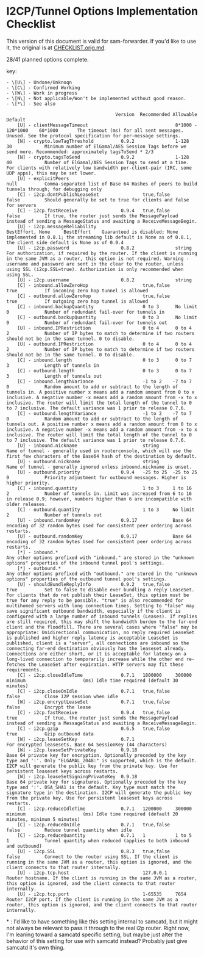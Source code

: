 I2CP/Tunnel Options Implementation Checklist
============================================

This version of this document is valid for sam-forwarder. If you'd like to use
it, the original is at [CHECKLIST.orig.md](CHECKLIST.orig.md).

28/41 planned options complete.

key:

    - \[U\] - Undone/Unknoqn
    - \[C\] - Confirmed Working
    - \[W\] - Work in progress
    - \[N\] - Not applicable/Won't be implemented without good reason.
    - \[*\] - See also

                                            Version  Recommended Allowable            Default
        [U] - clientMessageTimeout                                8*1000 - 120*1000    60*1000       The timeout (ms) for all sent messages. Unused. See the protocol specification for per-message settings.
        [N] - crypto.lowTagThreshold          0.9.2               1-128                30            Minimum number of ElGamal/AES Session Tags before we send more. Recommended: approximately tagsToSend * 2/3
        [N] - crypto.tagsToSend               0.9.2               1-128                40            Number of ElGamal/AES Session Tags to send at a time. For clients with relatively low bandwidth per-client-pair (IRC, some UDP apps), this may be set lower.
        [U] - explicitPeers                                                            null          Comma-separated list of Base 64 Hashes of peers to build tunnels through; for debugging only
        [C] - i2cp.dontPublishLeaseSet                true,false                       false         Should generally be set to true for clients and false for servers
        [C] - i2cp.fastReceive                0.9.4   true,false                       false         If true, the router just sends the MessagePayload instead of sending a MessageStatus and awaiting a ReceiveMessageBegin.
        [U] - i2cp.messageReliability                             BestEffort, None     BestEffort    Guaranteed is disabled; None implemented in 0.8.1; the streaming lib default is None as of 0.8.1, the client side default is None as of 0.9.4
        [U] - i2cp.password                   0.8.2               string                             For authorization, if required by the router. If the client is running in the same JVM as a router, this option is not required. Warning - username and password are sent in the clear to the router, unless using SSL (i2cp.SSL=true). Authorization is only recommended when using SSL.
        [U] - i2cp.username                   0.8.2               string
        [C] - inbound.allowZeroHop                    true,false                       true          If incoming zero hop tunnel is allowed
        [C] - outbound.allowZeroHop                   true,false                       true          If outgoing zero hop tunnel is allowed
        [C] - inbound.backupQuantity                  0 to 3      No limit             0             Number of redundant fail-over for tunnels in
        [C] - outbound.backupQuantity                 0 to 3      No limit             0             Number of redundant fail-over for tunnels out
        [U] - inbound.IPRestriction                   0 to 4      0 to 4               2             Number of IP bytes to match to determine if two routers should not be in the same tunnel. 0 to disable.
        [U] - outbound.IPRestriction                  0 to 4      0 to 4               2             Number of IP bytes to match to determine if two routers should not be in the same tunnel. 0 to disable.
        [C] - inbound.length                          0 to 3      0 to 7               3             Length of tunnels in
        [C] - outbound.length                         0 to 3      0 to 7               3             Length of tunnels out
        [C] - inbound.lengthVariance                  -1 to 2    -7 to 7               0             Random amount to add or subtract to the length of tunnels in. A positive number x means add a random amount from 0 to x inclusive. A negative number -x means add a random amount from -x to x inclusive. The router will limit the total length of the tunnel to 0 to 7 inclusive. The default variance was 1 prior to release 0.7.6.
        [C] - outbound.lengthVariance                 -1 to 2    -7 to 7               0             Random amount to add or subtract to the length of tunnels out. A positive number x means add a random amount from 0 to x inclusive. A negative number -x means add a random amount from -x to x inclusive. The router will limit the total length of the tunnel to 0 to 7 inclusive. The default variance was 1 prior to release 0.7.6.
        [U] - inbound.nickname                        string                                         Name of tunnel - generally used in routerconsole, which will use the first few characters of the Base64 hash of the destination by default.
        [U] - outbound.nickname                       string                                         Name of tunnel - generally ignored unless inbound.nickname is unset.
        [U] - outbound.priority               0.9.4   -25 to 25  -25 to 25             0             Priority adjustment for outbound messages. Higher is higher priority.
        [C] - inbound.quantity                        1 to 3     1 to 16               2             Number of tunnels in. Limit was increased from 6 to 16 in release 0.9; however, numbers higher than 6 are incompatible with older releases.
        [C] - outbound.quantity                       1 to 3     No limit              2             Number of tunnels out
        [U] - inbound.randomKey               0.9.17             Base 64 encoding of 32 random bytes Used for consistent peer ordering across restarts.
        [U] - outbound.randomKey              0.9.17             Base 64 encoding of 32 random bytes Used for consistent peer ordering across restarts.
        [*] - inbound.*                                                                              Any other options prefixed with "inbound." are stored in the "unknown options" properties of the inbound tunnel pool's settings.
        [*] - outbound.*                                                                             Any other options prefixed with "outbound." are stored in the "unknown options" properties of the outbound tunnel pool's settings.
        [U] - shouldBundleReplyInfo           0.9.2   true,false                       true          Set to false to disable ever bundling a reply LeaseSet. For clients that do not publish their LeaseSet, this option must be true for any reply to be possible. "true" is also recommended for multihomed servers with long connection times. Setting to "false" may save significant outbound bandwidth, especially if the client is configured with a large number of inbound tunnels (Leases). If replies are still required, this may shift the bandwidth burden to the far-end client and the floodfill. There are several cases where "false" may be appropriate: Unidirectional communication, no reply required LeaseSet is published and higher reply latency is acceptable LeaseSet is published, client is a "server", all connections are inbound so the connecting far-end destination obviously has the leaseset already. Connections are either short, or it is acceptable for latency on a long-lived connection to temporarily increase while the other end re-fetches the LeaseSet after expiration. HTTP servers may fit these requirements.
        [C] - i2cp.closeIdleTime              0.7.1   1800000     300000 minimum                     (ms) Idle time required (default 30 minutes)
        [C] - i2cp.closeOnIdle                0.7.1   true,false                       false         Close I2P session when idle
        [W] - i2cp.encryptLeaseSet            0.7.1   true,false                       false         Encrypt the lease
        [C] - i2cp.fastReceive                0.9.4   true,false                       true          If true, the router just sends the MessagePayload instead of sending a MessageStatus and awaiting a ReceiveMessageBegin.
        [C] - i2cp.gzip                       0.6.5   true,false                       true          Gzip outbound data
        [W] - i2cp.leaseSetKey                0.7.1                                                  For encrypted leasesets. Base 64 SessionKey (44 characters)
        [W] - i2cp.leaseSetPrivateKey         0.9.18                                                 Base 64 private key for encryption. Optionally preceded by the key type and ':'. Only "ELGAMAL_2048:" is supported, which is the default. I2CP will generate the public key from the private key. Use for persistent leaseset keys across restarts.
        [W] - i2cp.leaseSetSigningPrivateKey  0.9.18                                                 Base 64 private key for signatures. Optionally preceded by the key type and ':'. DSA_SHA1 is the default. Key type must match the signature type in the destination. I2CP will generate the public key from the private key. Use for persistent leaseset keys across restarts.
        [C] - i2cp.reduceIdleTime             0.7.1   1200000     300000 minimum                     (ms) Idle time required (default 20 minutes, minimum 5 minutes)
        [C] - i2cp.reduceOnIdle               0.7.1   true,false                       false         Reduce tunnel quantity when idle
        [C] - i2cp.reduceQuantity             0.7.1   1           1 to 5               1             Tunnel quantity when reduced (applies to both inbound and outbound)
        [U] - i2cp.SSL                        0.8.3   true,false                       false         Connect to the router using SSL. If the client is running in the same JVM as a router, this option is ignored, and the client connects to that router internally.
        [U] - i2cp.tcp.host                           127.0.0.1                                      Router hostname. If the client is running in the same JVM as a router, this option is ignored, and the client connects to that router internally.
        [U] - i2cp.tcp.port                           1-65535     7654                               Router I2CP port. If the client is running in the same JVM as a router, this option is ignored, and the client connects to that router internally.

\* : I'd like to have something like this setting internal to samcatd, but it
might not always be relevant to pass it through to the real i2p router. Right
now, I'm leaning toward a samcatd specific setting, but maybe just alter the
behavior of this setting for use with samcatd instead? Probably just give
samcatd it's own thing.
